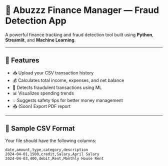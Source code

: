 # 💼 Abuzzz Finance Manager — Fraud Detection App

A powerful finance tracking and fraud detection tool built using **Python**, **Streamlit**, and **Machine Learning**.

---

## 🚀 Features

- 📥 Upload your CSV transaction history
- 💰 Calculates total income, expenses, and net balance
- 🧠 Detects fraudulent transactions using ML
- 📊 Visualizes spending trends
- 💡 Suggests safety tips for better money management
- 📤 (Soon) Export PDF report

---

## 📁 Sample CSV Format

Your file should have the following columns:

```csv
date,amount,type,category,description
2024-04-01,1500,credit,Salary,April Salary
2024-04-03,400,debit,Rent,Monthly House Rent
